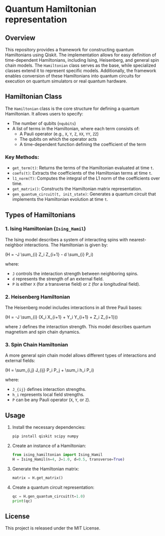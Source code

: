 # Quantum Hamiltonian representation

## Overview

This repository provides a framework for constructing quantum Hamiltonians using Qiskit. The implementation allows for easy definition of time-dependent Hamiltonians, including Ising, Heisenberg, and general spin chain models. The `Hamiltonian` class serves as the base, while specialized classes extend it to represent specific models. Additionally, the framework enables conversion of these Hamiltonians into quantum circuits for execution on quantum simulators or real quantum hardware.

## Hamiltonian Class

The `Hamiltonian` class is the core structure for defining a quantum Hamiltonian. It allows users to specify:

- The number of qubits (`nqubits`)
- A list of terms in the Hamiltonian, where each term consists of:
  - A Pauli operator (e.g., `X`, `Y`, `Z`, `XX`, `YY`, `ZZ`)
  - The qubits on which the operator acts
  - A time-dependent function defining the coefficient of the term

### Key Methods:

- `get_term(t)`: Returns the terms of the Hamiltonian evaluated at time `t`.
- `coefs(t)`: Extracts the coefficients of the Hamiltonian terms at time `t`.
- `l1_norm(T)`: Computes the integral of the L1 norm of the coefficients over time.
- `get_matrix()`: Constructs the Hamiltonian matrix representation.
- `gen_quantum_circuit(t, init_state)`: Generates a quantum circuit that implements the Hamiltonian evolution at time `t`.

## Types of Hamiltonians

### 1. Ising Hamiltonian (`Ising_Hamil`)

The Ising model describes a system of interacting spins with nearest-neighbor interactions. The Hamiltonian is given by:

\(H = -J \sum_{i} Z_i Z_{i+1} - d \sum_{i} P_i\)

where:

- `J` controls the interaction strength between neighboring spins.
- `d` represents the strength of an external field.
- `P` is either `X` (for a transverse field) or `Z` (for a longitudinal field).

### 2. Heisenberg Hamiltonian

The Heisenberg model includes interactions in all three Pauli bases:

\(H = -J \sum_{i} (X_i X_{i+1} + Y_i Y_{i+1} + Z_i Z_{i+1})\)

where `J` defines the interaction strength. This model describes quantum magnetism and spin chain dynamics.

### 3. Spin Chain Hamiltonian

A more general spin chain model allows different types of interactions and external fields:

\(H = \sum_{i,j} J_{ij} P_i P_j + \sum_i h_i P_i\)

where:

- `J_{ij}` defines interaction strengths.
- `h_i` represents local field strengths.
- `P` can be any Pauli operator (`X`, `Y`, or `Z`).

## Usage

1. Install the necessary dependencies:
   ```sh
   pip install qiskit scipy numpy
   ```
2. Create an instance of a Hamiltonian:
   ```python
   from ising_hamiltonian import Ising_Hamil
   H = Ising_Hamil(n=4, J=1.0, d=0.5, transverse=True)
   ```
3. Generate the Hamiltonian matrix:
   ```python
   matrix = H.get_matrix()
   ```
4. Create a quantum circuit representation:
   ```python
   qc = H.gen_quantum_circuit(t=1.0)
   print(qc)
   ```

## License

This project is released under the MIT License.

